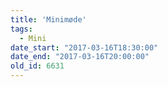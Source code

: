 ```yaml
---
title: 'Minimøde'
tags:
  - Mini
date_start: "2017-03-16T18:30:00"
date_end: "2017-03-16T20:00:00"
old_id: 6631
---
```

